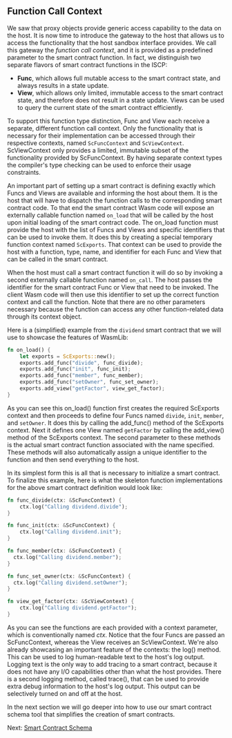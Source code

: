 ## Function Call Context

We saw that proxy objects provide generic access capability to the data on the
host. It is now time to introduce the gateway to the host that allows us to
access the functionality that the host sandbox interface provides. We call this
gateway the _function call context_, and it is provided as a predefined
parameter to the smart contract function. In fact, we distinguish two separate
flavors of smart contract functions in the ISCP:

- **Func**, which allows full mutable access to the smart contract state, and
  always results in a state update.
- **View**, which allows only limited, immutable access to the smart contract
  state, and therefore does not result in a state update. Views can be used to
  query the current state of the smart contract efficiently.

To support this function type distinction, Func and View each receive a
separate, different function call context. Only the functionality that is
necessary for their implementation can be accessed through their respective
contexts, named `ScFuncContext` and `ScViewContext`. ScViewContext only provides
a limited, immutable subset of the functionality provided by ScFuncContext. By
having separate context types the compiler's type checking can be used to
enforce their usage constraints.

An important part of setting up a smart contract is defining exactly which Funcs
and Views are available and informing the host about them. It is the host that
will have to dispatch the function calls to the corresponding smart contract
code. To that end the smart contract Wasm code will expose an externally
callable function named `on_load` that will be called by the host upon initial
loading of the smart contract code. The on_load function must provide the host
with the list of Funcs and Views and specific identifiers that can be used to
invoke them. It does this by creating a special temporary function context
named `ScExports`. That context can be used to provide the host with a function,
type, name, and identifier for each Func and View that can be called in the
smart contract.

When the host must call a smart contract function it will do so by invoking a
second externally callable function named `on_call`. The host passes the
identifier for the smart contract Func or View that need to be invoked. The
client Wasm code will then use this identifier to set up the correct function
context and call the function. Note that there are no other parameters necessary
because the function can access any other function-related data through its
context object.

Here is a (simplified) example from the `dividend` smart contract that we 
will use to showcase the features of WasmLib:

```rust
fn on_load() {
    let exports = ScExports::new();
    exports.add_func("divide", func_divide);
    exports.add_func("init", func_init);
    exports.add_func("member", func_member);
    exports.add_func("setOwner", func_set_owner);
    exports.add_view("getFactor", view_get_factor);
}
```

As you can see this on_load() function first creates the required ScExports
context and then proceeds to define four Funcs named `divide`, `init`,
`member`, and `setOwner`. It does this by calling the add_func() method of the
ScExports context. Next it defines one View named `getFactor` by calling the
add_view() method of the ScExports context. The second parameter to these
methods is the actual smart contract function associated with the name
specified. These methods will also automatically assign a unique identifier to
the function and then send everything to the host.

In its simplest form this is all that is necessary to initialize a smart
contract. To finalize this example, here is what the skeleton function
implementations for the above smart contract definition would look like:

```rust
fn func_divide(ctx: &ScFuncContext) {
    ctx.log("Calling dividend.divide");
}

fn func_init(ctx: &ScFuncContext) {
    ctx.log("Calling dividend.init");
}

fn func_member(ctx: &ScFuncContext) {
  ctx.log("Calling dividend.member");
}

fn func_set_owner(ctx: &ScFuncContext) {
  ctx.log("Calling dividend.setOwner");
}

fn view_get_factor(ctx: &ScViewContext) {
    ctx.log("Calling dividend.getFactor");
}
```

As you can see the functions are each provided with a context parameter, which
is conventionally named _ctx_. Notice that the four Funcs are passed an
ScFuncContext, whereas the View receives an ScViewContext. We're also already
showcasing an important feature of the contexts: the log() method. This can be
used to log human-readable text to the host's log output. Logging text is the
only way to add tracing to a smart contract, because it does not have any I/O
capabilities other than what the host provides. There is a second logging
method, called trace(), that can be used to provide extra debug information to
the host's log output. This output can be selectively turned on and off at the
host.

In the next section we will go deeper into how to use our smart contract schema
tool that simplifies the creation of smart contracts.

Next: [Smart Contract Schema](Schema.md)